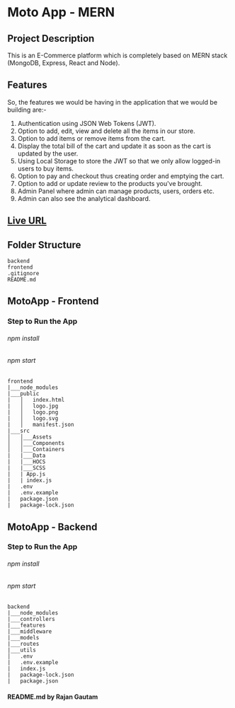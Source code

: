 # Moto App - MERN

## Project Description

This is an E-Commerce platform which is completely based on MERN stack (MongoDB, Express, React and Node).

## Features

So, the features we would be having in the application that we would be building are:-

1.  Authentication using JSON Web Tokens (JWT).
2.  Option to add, edit, view and delete all the items in our store.
3.  Option to add items or remove items from the cart.
4.  Display the total bill of the cart and update it as soon as the cart is updated by the user.
5.  Using Local Storage to store the JWT so that we only allow logged-in users to buy items.
6.  Option to pay and checkout thus creating order and emptying the cart.
7.  Option to add or update review to the products you've brought.
8.  Admin Panel where admin can manage products, users, orders etc.
9.  Admin can also see the analytical dashboard.

## [Live URL](https://moto-app.netlify.app)

## Folder Structure

```
backend
frontend
.gitignore
README.md
```

## MotoApp - Frontend

### Step to Run the App

###### npm install

###### npm start

```
frontend
|___node_modules
|___public
|   │   index.html
|   │   logo.jpg
|   │   logo.png
|   │   logo.svg
|   │   manifest.json
|___src
│   │___Assets
│   │___Components
│   │___Containers
|   |___Data
|   |___HOCS
|   |___SCSS
|   | App.js
|   | index.js
|   .env
|   .env.example
|   package.json
|   package-lock.json
```

## MotoApp - Backend

### Step to Run the App

###### npm install

###### npm start

```
backend
|___node_modules
|___controllers
|___features
|___middleware
|___models
|___routes
|___utils
│   .env
|   .env.example
|   index.js
|   package-lock.json
|   package.json
```

#### README.md by Rajan Gautam
